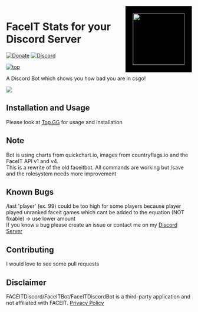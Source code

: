 <img src="https://cdn.discordapp.com/avatars/770312130037153813/704aab707701ace86dd8e737800b4521.png?size=512" height="140" align="right" style="background-color:black;padding:20px;"/>

# FaceIT Stats for your Discord Server
[![Donate](https://img.shields.io/badge/Paypal-donate-blue.svg)](https://www.paypal.me/m4rk12) [![Discord](https://img.shields.io/discord/742408927022546975?label=Discord)](https://discord.gg/DUuCMgXDJC)  

[![top](https://img.shields.io/badge/TOP.GG-purple?logo=discord&style=for-the-badge)](https://top.gg/bot/770312130037153813)

A Discord Bot which shows you how bad you are in csgo!

<img src=https://us-east-1.tixte.net/uploads/phil-is.with-your.mom/DiscordCanary_dqcCoaJRL2.png>

## Installation and Usage  

Please look at [Top.GG](https://top.gg/bot/770312130037153813) for usage and installation

## Note
Bot is using charts from quickchart.io, images from countryflags.io and the FaceIT API v1 and v4.  
This is a rewrite of the old faceitbot. All commands are working but /save and the rolesystem needs more improvement  

## Known Bugs

/last 'player'  (ex. 99) could be too high for some players because player played unranked faceit games which cant be added to the equation (NOT fixable) -> use lower amount    
If you know a bug please create an issue or contact me on my [Discord Server](https://discord.gg/DUuCMgXDJC)

## Contributing
I would love to see some pull requests

## Disclaimer
FACEITDiscord/FaceITBot/FaceITDiscordBot is a third-party application and not affiliated with FACEIT. [Privacy Policy](https://github.com/pvhil/FaceItDiscord/blob/master/privacy.md)